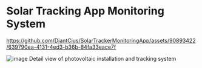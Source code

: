 # Solar Tracking App Monitoring System
https://github.com/DiantCius/SolarTrackerMonitoringApp/assets/90893422/639790ea-4131-4ed3-b36b-84fa33eace7f

![image](https://github.com/DiantCius/frontend/assets/90893422/48d8e4eb-355a-4249-8353-36f1910f0ab0)
Detail view of photovoltaic installation and tracking system


